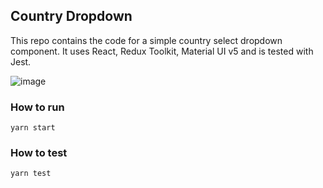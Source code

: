## Country Dropdown

This repo contains the code for a simple country select dropdown component. It uses React, Redux Toolkit, Material UI v5 and is tested with Jest.

![image](https://user-images.githubusercontent.com/23075302/137646114-b79fe65f-7c85-4c96-aeeb-c3b4fa3690e0.png)


### How to run

`yarn start`

### How to test

`yarn test`

